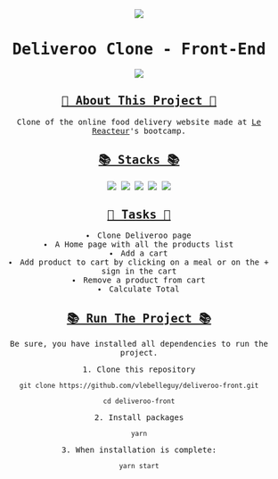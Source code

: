 <div align="center">
    <samp>
      <img src="https://i.ibb.co/jR0FbhH/deliveroo-logo.png">
        <h1>Deliveroo Clone - Front-End</h1>
      <img src="https://i.ibb.co/bsGfxFS/deliveroon-screenshot.png">
        <h2><ins>🍔 About This Project 🍔</ins></h2>
        <p>Clone of the online food delivery website made at <a href="https://www.lereacteur.io/">Le Reacteur</a>'s bootcamp.</p>
        <h2><ins>📚 Stacks 📚</ins></h2>
        <img src="https://img.shields.io/badge/-JavaScript-00ccbc?style=for-the-badge&logo=JavaScript&logoColor=white">
        <img src="https://img.shields.io/badge/-React-00ccbc?style=for-the-badge&logo=React&logoColor=white">
        <img src="https://img.shields.io/badge/-HTML5-00ccbc?style=for-the-badge&logo=HTML5&logoColor=white">
        <img src="https://img.shields.io/badge/-CSS3-00ccbc?style=for-the-badge&logo=CSS3&logoColor=white">
        <img src="https://img.shields.io/badge/-Netlify-00ccbc?style=for-the-badge&logo=Netlify&logoColor=white">
        <h2><ins>📝 Tasks 📝</ins></h2>
        <li>Clone Deliveroo page</li>
        <li>A Home page with all the products list</li>
        <li>Add a cart</li>
        <li>Add product to cart by clicking on a meal or on the + sign in the cart</li>
        <li>Remove a product from cart</li>
        <li>Calculate Total</li>
      <h2><ins>📚 Run The Project 📚</ins></h2>
        <p>Be sure, you have installed all dependencies to run the project.</p>
1️. Clone this repository

`git clone https://github.com/vlebelleguy/deliveroo-front.git`
      
`cd deliveroo-front`
      
2️. Install packages
      
`yarn`
      
3️. When installation is complete:
      
`yarn start`
</samp>
</div>
